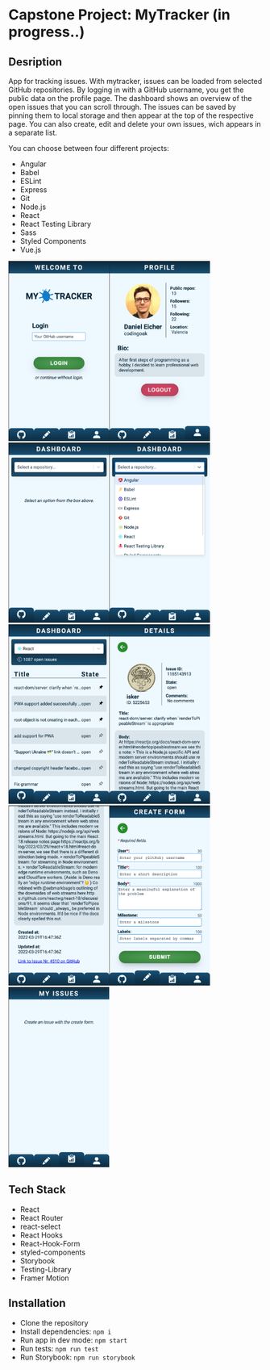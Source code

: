 # Capstone Project: MyTracker (in progress..)

## Desription

App for tracking issues. With mytracker, issues can be loaded from selected GitHub repositories. By logging in with a GitHub username, you get the public data on the profile page. The dashboard shows an overview of the open issues that you can scroll through. The issues can be saved by pinning them to local storage and then appear at the top of the respective page. You can also create, edit and delete your own issues, wich appears in a separate list.

You can choose between four different projects:

- Angular
- Babel
- ESLint
- Express
- Git
- Node.js
- React
- React Testing Library
- Sass
- Styled Components
- Vue.js

<img src="./src/images/login.png" alt="login page" width="200"><img src="./src/images/profile.png" alt="profile" width="200"><img src="./src/images/dashboard-empty.png" alt="dashboard-empty" width="200"><img src="./src/images/selection.png" alt="select box" width="200"><img src="./src/images/dashboard-fill.png" alt="dashboard fill" width="200"><img src="./src/images/details1.png" alt="fetched issue details part one" width="200"><img src="./src/images/details2.png" alt="fetched issue details part two" width="200"><img src="./src/images/create.png" alt="create form" width="200"><img src="./src/images/my-issues-empty.png" alt="my-issues empty" width="200">

## Tech Stack

- React
- React Router
- react-select
- React Hooks
- React-Hook-Form
- styled-components
- Storybook
- Testing-Library
- Framer Motion

## Installation

- Clone the repository
- Install dependencies: `npm i`
- Run app in dev mode: `npm start`
- Run tests: `npm run test`
- Run Storybook: `npm run storybook`
